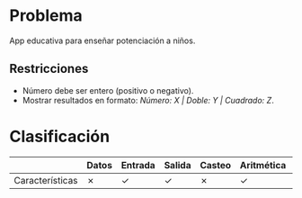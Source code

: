 # Problema

App educativa para enseñar potenciación a niños.

## Restricciones

- Número debe ser entero (positivo o negativo).
- Mostrar resultados en formato: *Número: X | Doble: Y | Cuadrado: Z*.

# Clasificación
|  | Datos | Entrada | Salida | Casteo | Aritmética | Relacionales | Lógicos | Condicionales | Ciclo | Matrices | Funciones |
|----------|-------|---------|--------|--------|------------|--------------|---------|---------------|-------|----------|-------------|
| Características | ✗ | ✓ | ✓ | ✗ | ✓ | ✗ | ✗ | ✗ | ✗ | ✗ | ✗ |
